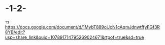 # -1-2-
тз 
https://docs.google.com/document/d/1MybT889oUcN1cAqmJdnwtffyFGf3R8YB/edit?usp=share_link&ouid=107891714795269024671&rtpof=true&sd=true
